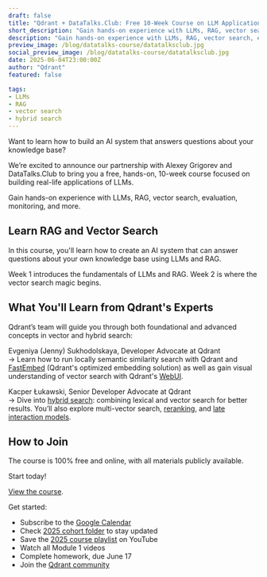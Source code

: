 ```yaml
---
draft: false
title: "Qdrant + DataTalks.Club: Free 10-Week Course on LLM Applications"
short_description: "Gain hands-on experience with LLMs, RAG, vector search, evaluation, monitoring, and more."
description: "Gain hands-on experience with LLMs, RAG, vector search, evaluation, monitoring, and more."
preview_image: /blog/datatalks-course/datatalksclub.jpg
social_preview_image: /blog/datatalks-course/datatalksclub.jpg
date: 2025-06-04T23:00:00Z
author: "Qdrant"
featured: false

tags:
- LLMs
- RAG
- vector search
- hybrid search
---
```


Want to learn how to build an AI system that answers questions about your knowledge base? 

We’re excited to announce our partnership with Alexey Grigorev and DataTalks.Club to bring you a free, hands-on, 10-week course focused on building real-life applications of LLMs. 

Gain hands-on experience with LLMs, RAG, vector search, evaluation, monitoring, and more.

## Learn RAG and Vector Search
In this course, you'll learn how to create an AI system that can answer questions about your own knowledge base using LLMs and RAG.

Week 1 introduces the fundamentals of LLMs and RAG. Week 2 is where the vector search magic begins. 

## What You'll Learn from Qdrant's Experts   
Qdrant’s team will guide you through both foundational and advanced concepts in vector and hybrid search:

Evgeniya (Jenny) Sukhodolskaya, Developer Advocate at Qdrant  
→ Learn how to run locally semantic similarity search with Qdrant and [FastEmbed](https://qdrant.tech/documentation/fastembed/) (Qdrant's optimized embedding solution) as well as gain visual understanding of vector search with Qdrant's [WebUI](https://qdrant.tech/documentation/web-ui/). 

Kacper Łukawski, Senior Developer Advocate at Qdrant  
→ Dive into [hybrid search](https://qdrant.tech/articles/hybrid-search/): combining lexical and vector search for better results. You’ll also explore multi-vector search, [reranking](https://qdrant.tech/documentation/advanced-tutorials/reranking-hybrid-search/), and [late interaction models](https://qdrant.tech/articles/late-interaction-models/).

## How to Join  
The course is 100% free and online, with all materials publicly available.

Start today\! 

[View the course](https://github.com/DataTalksClub/llm-zoomcamp).

Get started: 

* Subscribe to the [Google Calendar](https://club.us19.list-manage.com/track/click?u=0d7822ab98152f5afc118c176&id=609a460b09&e=ef9de8fba5)  
* Check [2025 cohort folder](https://club.us19.list-manage.com/track/click?u=0d7822ab98152f5afc118c176&id=0281df4dc6&e=ef9de8fba5) to stay updated  
* Save the [2025 course playlist](https://club.us19.list-manage.com/track/click?u=0d7822ab98152f5afc118c176&id=98262d0a5d&e=ef9de8fba5) on YouTube  
* Watch all Module 1 videos  
* Complete homework, due June 17
* Join the [Qdrant community](https://discord.com/invite/qdrant)